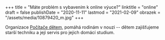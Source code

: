 +++
title = "Máte problém s vybavením k online výuce?"
linktitle = "online"
draft = false
publishDate = "2020-11-11"
lastmod = "2021-02-09"
obrazek = "/assets/media/10879420_m.jpg"
+++

Organizace [Počítače dětem,](https://www.pocitacedetem.cz/) pomáhá rodinám v nouzi -- dětem zajišťujeme starší techniku a její servis pro jejich domácí studium.
